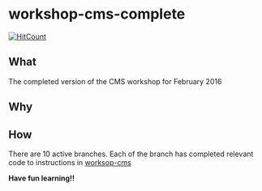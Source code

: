 # workshop-cms-complete

[![HitCount](https://hitt.herokuapp.com/node-girls/workshop-cms-complete.svg)](https://github.com/node-girls/workshop-cms-complete)

## What

The completed version of the CMS workshop for February 2016

## Why


## How

There are 10 active branches. Each of the branch has completed relevant code to instructions in [worksop-cms](https://github.com/node-girls/workshop-cms)


**Have fun learning!!**
